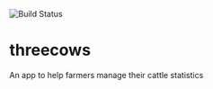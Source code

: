 
![Build Status](https://travis-ci.org/nickho6617/threecows.svg?branch=master)
<br />
# threecows
An app to help farmers manage their cattle statistics
